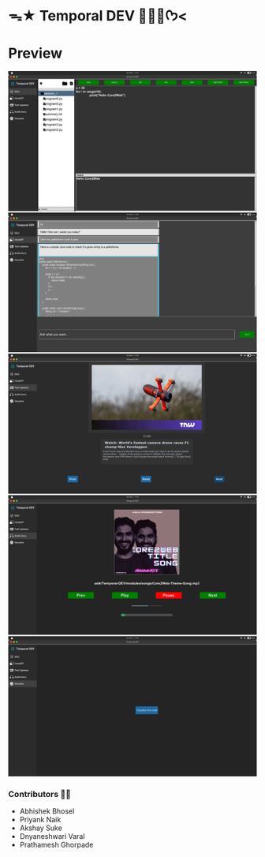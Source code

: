 # ᯓ★ Temporal DEV 👨🏻‍💻ᡣ𐭩<

# Preview

![IDLE](./preview/1.png)
![ChatGPT](./preview/2.png)
![Tech Updates](./preview/3.png)
![Audio Aura](./preview/4.png)
![Visulize](./preview/5.png)

### Contributors 🤝🏻
- Abhishek Bhosel
- Priyank Naik
- Akshay Suke
- Dnyaneshwari Varal
- Prathamesh Ghorpade

